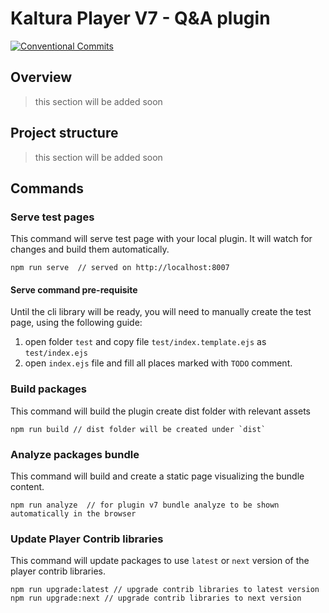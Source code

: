 # Kaltura Player V7 - Q&A plugin

[![Conventional Commits](https://img.shields.io/badge/Conventional%20Commits-1.0.0-yellow.svg)](https://conventionalcommits.org)

## Overview
> this section will be added soon

## Project structure
> this section will be added soon

## Commands

### Serve test pages

This command will serve test page with your local plugin. It will watch for changes and build them automatically. 

```$xslt
npm run serve  // served on http://localhost:8007
``` 

#### Serve command pre-requisite
Until the cli library will be ready, you will need to manually create the test page, using the following guide:
1. open folder `test` and copy file `test/index.template.ejs` as  `test/index.ejs`
2. open `index.ejs` file and fill all places marked with `TODO` comment.

### Build packages 
This command will build the plugin create dist folder with relevant assets 

```$xslt
npm run build // dist folder will be created under `dist`
``` 

### Analyze packages bundle
This command will build and create a static page visualizing the bundle content.

```$xslt
npm run analyze  // for plugin v7 bundle analyze to be shown automatically in the browser
``` 

### Update Player Contrib libraries
This command will update packages to use `latest` or `next` version of the player contrib libraries.

```$xslt
npm run upgrade:latest // upgrade contrib libraries to latest version
npm run upgrade:next // upgrade contrib libraries to next version
```
